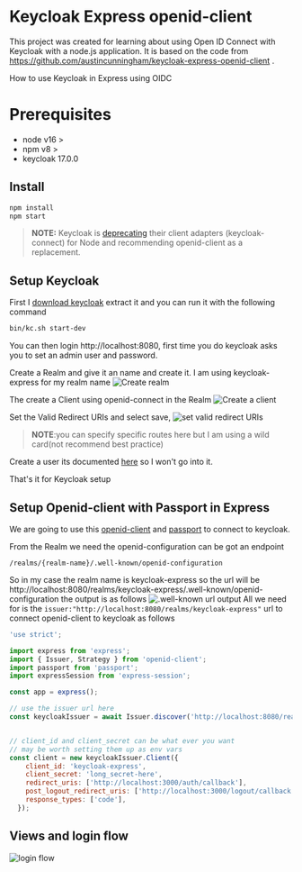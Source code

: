 
# Keycloak Express openid-client

This project was created for learning about using Open ID Connect with Keycloak with a node.js application. 
It is based on the code from https://github.com/austincunningham/keycloak-express-openid-client .

How to use Keycloak in Express using OIDC

# Prerequisites
- node v16 >
- npm v8 >
- keycloak 17.0.0 

## Install

```bash
npm install
npm start
```

>**NOTE:** Keycloak is [deprecating](https://www.keycloak.org/2022/02/adapter-d**eprecation) their client adapters (keycloak-connect) for Node and recommending openid-client as a replacement.

## Setup Keycloak
First I [download keycloak](https://www.keycloak.org/downloads) extract it and you can run it with the following command
```bash
bin/kc.sh start-dev
```
You can then login http://localhost:8080, first time you do keycloak asks you to set an admin user and password. 

Create a Realm and give it an name and create it. I am using keycloak-express for my realm name
![Create realm](https://dev-to-uploads.s3.amazonaws.com/uploads/articles/e0erj948wmmrbng0v14l.gif)

The create a Client using openid-connect in the Realm
![Create a client](https://dev-to-uploads.s3.amazonaws.com/uploads/articles/wctbp51o639k3hgu16q0.gif)

Set the Valid Redirect URIs and select save, 
![set valid redirect URIs](https://dev-to-uploads.s3.amazonaws.com/uploads/articles/07crr8q4tmtovxodehgq.gif)

>**NOTE**:you can specify specific routes here but I am using a wild card(not recommend best practice)

Create a user its documented [here](https://www.keycloak.org/docs/latest/server_admin/index.html#proc-creating-user_server_administration_guide) so I won't go into it.

That's it for Keycloak setup 

## Setup Openid-client with Passport in Express

We are going to use this [openid-client](https://www.npmjs.com/package/openid-client) and [passport](https://www.npmjs.com/package/passport) to connect to keycloak.

From the Realm we need the openid-configuration can be got an endpoint 
```
/realms/{realm-name}/.well-known/openid-configuration
```
So in my case the realm name is keycloak-express so the url will be http://localhost:8080/realms/keycloak-express/.well-known/openid-configuration the output is as follows
![.well-known url output](https://dev-to-uploads.s3.amazonaws.com/uploads/articles/ruaxgvsvycdhubwhm7b1.png) 
All we need for is the `issuer:"http://localhost:8080/realms/keycloak-express"` url to connect openid-client to keycloak as follows

```js
'use strict';

import express from 'express';
import { Issuer, Strategy } from 'openid-client';
import passport from 'passport';
import expressSession from 'express-session';

const app = express();

// use the issuer url here
const keycloakIssuer = await Issuer.discover('http://localhost:8080/realms/keycloak-express');


// client_id and client_secret can be what ever you want
// may be worth setting them up as env vars 
const client = new keycloakIssuer.Client({
    client_id: 'keycloak-express',
    client_secret: 'long_secret-here',
    redirect_uris: ['http://localhost:3000/auth/callback'],
    post_logout_redirect_uris: ['http://localhost:3000/logout/callback'],
    response_types: ['code'],
  });
```

## Views and login flow

![login flow](https://dev-to-uploads.s3.amazonaws.com/uploads/articles/auslqsikfxvsfvkp1lz4.gif)
